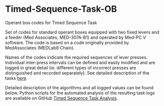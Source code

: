# Timed-Sequence-Task-OB
Operant box codes for Timed Sequence Task

Set of codes for standard operant boxes equipped with two fixed levers and a feeder  (Med Associates, MED-307A-B1) and operated by Med-PC V software. The code is based on a code originally provided by MedAssociates (MEDLab8 Chain). 

Names of the codes indicate the required sequences of lever presses. Individual inter-press intervals can be defined and easily modified and are logged in great detail (ie. different types of incorrect presses are distinguished and recorded separately). See detailed description of the tasks [here](/documentation.pdf).

Detailed description of the algorithms and all logged values can be found below.
Python scripts for the automated analysis of the resulting task logs are available on GitHub [Timed Sequence Task Analysis](https://github.com/mjtecka/Timed-Sequence-Task-Analysis). 

